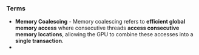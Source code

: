 ### Terms

- **Memory Coalescing** - Memory coalescing refers to **efficient global memory access** where consecutive threads **access consecutive memory locations**, allowing the GPU to combine these accesses into a **single transaction**.
- 